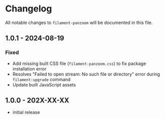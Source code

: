 # Changelog

All notable changes to `filament-panzoom` will be documented in this file.

## 1.0.1 - 2024-08-19

### Fixed
- Add missing built CSS file (`filament-panzoom.css`) to fix package installation error
- Resolves "Failed to open stream: No such file or directory" error during `filament:upgrade` command
- Update built JavaScript assets

## 1.0.0 - 202X-XX-XX

- initial release
